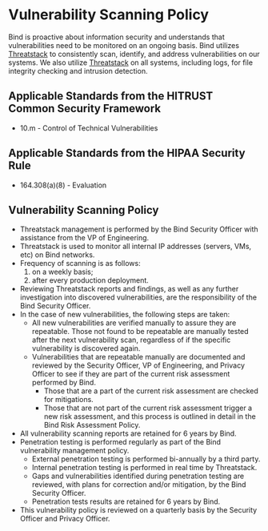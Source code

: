 # Vulnerability Scanning Policy

Bind is proactive about information security and understands that vulnerabilities need to be monitored on an ongoing basis. Bind utilizes [Threatstack](https://www.threatstack.com/) to consistently scan, identify, and address vulnerabilities on our systems. We also utilize [Threatstack](https://www.threatstack.com/) on all systems, including logs, for file integrity checking and intrusion detection.

## Applicable Standards from the HITRUST Common Security Framework

* 10.m - Control of Technical Vulnerabilities

## Applicable Standards from the HIPAA Security Rule

* 164.308(a)(8) - Evaluation

## Vulnerability Scanning Policy

* Threatstack management is performed by the Bind Security Officer with assistance from the VP of Engineering.
* Threatstack is used to monitor all internal IP addresses (servers, VMs, etc) on Bind networks.
* Frequency of scanning is as follows:
	1. on a weekly basis;
	2. after every production deployment.
* Reviewing Threatstack reports and findings, as well as any further investigation into discovered vulnerabilities, are the responsibility of the Bind Security Officer.
* In the case of new vulnerabilities, the following steps are taken:
	* All new vulnerabilities are verified manually to assure they are repeatable. Those not found to be repeatable are manually tested after the next vulnerability scan, regardless of if the specific vulnerability is discovered again.
	* Vulnerabilities that are repeatable manually are documented and reviewed by the Security Officer, VP of Engineering, and Privacy Officer to see if they are part of the current risk assessment performed by Bind.
		* Those that are a part of the current risk assessment are checked for mitigations.
		* Those that are not part of the current risk assessment trigger a new risk assessment, and this process is outlined in detail in the Bind Risk Assessment Policy.
* All vulnerability scanning reports are retained for 6 years by Bind.
* Penetration testing is performed regularly as part of the Bind vulnerability management policy.
	* External penetration testing is performed bi-annually by a third party.
	* Internal penetration testing is performed in real time by Threatstack.
	* Gaps and vulnerabilities identified during penetration testing are reviewed, with plans for correction and/or mitigation, by the Bind Security Officer.
	* Penetration tests results are retained for 6 years by Bind.
* This vulnerability policy is reviewed on a quarterly basis by the Security Officer and Privacy Officer.
